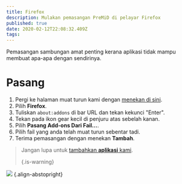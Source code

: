 ```yaml
---
title: Firefox
description: Mulakan pemasangan PreMiD di pelayar Firefox
published: true
date: 2020-02-12T22:08:32.409Z
tags:
---
```


Pemasangan sambungan amat penting kerana aplikasi tidak mampu membuat apa-apa dengan sendirinya.

# Pasang
1. Pergi ke halaman muat turun kami dengan [menekan di sini](https://premid.app/downloads).
2. Pilih **Firefox**.
3. Tuliskan `about:addons` di bar URL dan tekan kekunci "Enter".
4. Tekan pada ikon gear kecil di penjuru atas sebelah kanan.
5. Pilih **Pasang Add-ons Dari Fail...**.
6. Pilih fail yang anda telah muat turun sebentar tadi.
7. Terima pemasangan dengan menekan **Tambah**.

> Jangan lupa untuk [tambahkan **aplikasi** kami](/install). 
> 
> {.is-warning}

![](https://img.icons8.com/color/2x/firefox.png) {.align-abstopright}